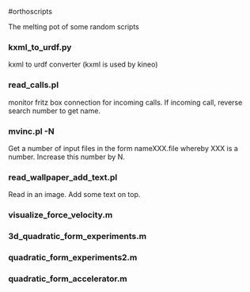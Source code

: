 #orthoscripts

The melting pot of some random scripts

### kxml_to_urdf.py

kxml to urdf converter (kxml is used by kineo)

### read_calls.pl

monitor fritz box connection for incoming calls. If incoming call, reverse search number to get name. 

### mvinc.pl -N

Get a number of input files in the form nameXXX.file whereby XXX is a number. Increase this number by N.

### read_wallpaper_add_text.pl

Read in an image. Add some text on top.

### visualize_force_velocity.m
### 3d_quadratic_form_experiments.m
### quadratic_form_experiments2.m
### quadratic_form_accelerator.m


